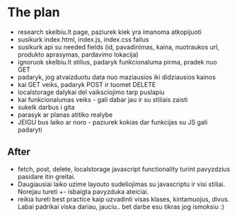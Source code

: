 # The plan

- research skelbiu.lt page, paziurek kiek yra imanoma atkopijuoti
- susikurk index.html, index.js, index.css failus
- susikurk api su needed fields (id, pavadinimas, kaina, nuotraukos
  url, produkto aprasymas, pardavimo lokacija)
- ignoruok skelbiu.lt stilius, padaryk funkcionaluma pirma, pradek nuo
  GET
- padaryk, jog atvaizduotu data nuo maziausios iki didziausios kainos
- kai GET veiks, padaryk POST ir tuomet DELETE
- localstorage dalykai del vaiksciojimo tarp puslapiu
- kai funkcionalumas veiks - gali dabar jau ir su stiliais zaisti
- sukelk darbus i gita
- parasyk ar planas atitiko realybe
- JEIGU bus laiko ar noro - paziurek kokias dar funkcijas su JS gali
  padaryti


## After 
- fetch, post, delete, localstorage javascript functionality turint
  pavyzdzius pasidare itin greitai.
- Daugiausiai laiko uzime layouto sudeliojimas su javascriptu ir visi
  stiliai. Norejau tureti +- isbaigta pavyzduka ateiciai.
- reikia tureti best practice kaip uzvadinti visas klases,
  kintamuojus, divus. Labai padrikai viska dariau, jauciu.. bet darbe
  esu tikras jog ismoksiu :)

